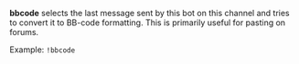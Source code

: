 **bbcode** selects the last message sent by this bot on this channel and tries to convert it to BB-code formatting.
This is primarily useful for pasting on forums.

Example:
`!bbcode`